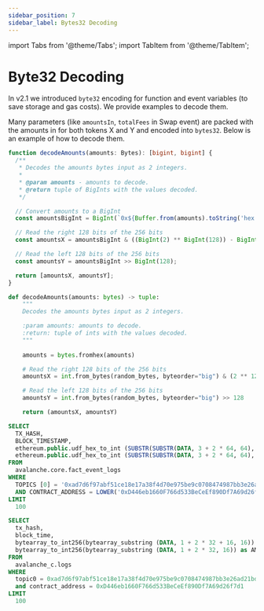 ```yaml
---
sidebar_position: 7
sidebar_label: Bytes32 Decoding
---
```


import Tabs from '@theme/Tabs';
import TabItem from '@theme/TabItem';

# Byte32 Decoding

In v2.1 we introduced `byte32` encoding for function and event variables (to save storage and gas costs). We provide examples to decode them. 


Many parameters (like `amountsIn`, `totalFees` in Swap event) are packed with the amounts in for both tokens X and Y and encoded into `bytes32`. Below is an example of how to decode them.


<Tabs>
<TabItem value="typescript" label="Typescript">

```typescript
function decodeAmounts(amounts: Bytes): [bigint, bigint] {
  /**
   * Decodes the amounts bytes input as 2 integers.
   *
   * @param amounts - amounts to decode.
   * @return tuple of BigInts with the values decoded.
   */

  // Convert amounts to a BigInt
  const amountsBigInt = BigInt(`0x${Buffer.from(amounts).toString('hex')}`);

  // Read the right 128 bits of the 256 bits
  const amountsX = amountsBigInt & ((BigInt(2) ** BigInt(128)) - BigInt(1));

  // Read the left 128 bits of the 256 bits
  const amountsY = amountsBigInt >> BigInt(128);

  return [amountsX, amountsY];
}
```

</TabItem>
<TabItem value="python" label="Python" default>

```python
def decodeAmounts(amounts: bytes) -> tuple:
    """
    Decodes the amounts bytes input as 2 integers.

    :param amounts: amounts to decode.
    :return: tuple of ints with the values decoded.
    """
    
    amounts = bytes.fromhex(amounts)

    # Read the right 128 bits of the 256 bits
    amountsX = int.from_bytes(random_bytes, byteorder="big") & (2 ** 128 - 1)

    # Read the left 128 bits of the 256 bits
    amountsY = int.from_bytes(random_bytes, byteorder="big") >> 128

    return (amountsX, amountsY)
```

</TabItem>
<TabItem value="flipside" label="Flipside SQL" default>

```sql
SELECT
  TX_HASH,
  BLOCK_TIMESTAMP,
  ethereum.public.udf_hex_to_int (SUBSTR(SUBSTR(DATA, 3 + 2 * 64, 64), 33, 32)) :: integer AS AMOUNT_X_OUT,
  ethereum.public.udf_hex_to_int (SUBSTR(SUBSTR(DATA, 3 + 2 * 64, 64), 1, 32)) :: integer as AMOUNT_Y_OUT,
FROM
  avalanche.core.fact_event_logs
WHERE
  TOPICS [0] = '0xad7d6f97abf51ce18e17a38f4d70e975be9c0708474987bb3e26ad21bd93ca70'
  AND CONTRACT_ADDRESS = LOWER('0xD446eb1660F766d533BeCeEf890Df7A69d26f7d1')
LIMIT
  100
```

</TabItem>
<TabItem value="dune" label="DUNE SQL" default>

```sql
SELECT
  tx_hash,
  block_time,
  bytearray_to_int256(bytearray_substring (DATA, 1 + 2 * 32 + 16, 16)) as AMOUNT_X_OUT,
  bytearray_to_int256(bytearray_substring (DATA, 1 + 2 * 32, 16)) as AMOUNT_Y_OUT
FROM
  avalanche_c.logs
WHERE
  topic0 = 0xad7d6f97abf51ce18e17a38f4d70e975be9c0708474987bb3e26ad21bd93ca70
  and contract_address = 0xD446eb1660F766d533BeCeEf890Df7A69d26f7d1
LIMIT
  100
```

</TabItem>
</Tabs>